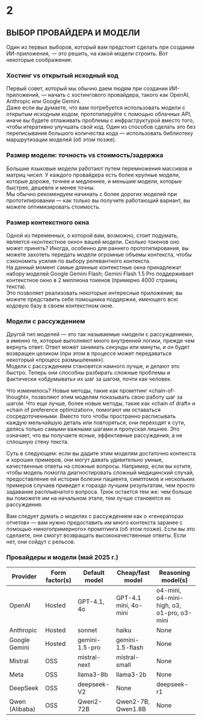 # 2  
## ВЫБОР ПРОВАЙДЕРА И МОДЕЛИ

Один из первых выборов, который вам предстоит сделать при создании ИИ-приложения, — это решить, на какой модели строить. Вот некоторые соображения:

### **Хостинг vs открытый исходный код**

Первый совет, который мы обычно даем людям при создании ИИ-приложений, — начать с хостингового провайдера, такого как OpenAI, Anthropic или Google Gemini.  
Даже если вы думаете, что вам потребуется использовать модели с открытым исходным кодом, прототипируйте с помощью облачных API, иначе вы будете отлаживать проблемы с инфраструктурой вместо того, чтобы итеративно улучшать свой код. Один из способов сделать это без переписывания большого количества кода — использовать библиотеку маршрутизации моделей (об этом позже).

### **Размер модели: точность vs стоимость/задержка**

Большие языковые модели работают путем перемножения массивов и матриц чисел. У каждого провайдера есть более крупные модели, которые дороже, точнее и медленнее, и меньшие модели, которые быстрее, дешевле и менее точны.  
Мы обычно рекомендуем начинать с более дорогих моделей при прототипировании — как только вы получите работающий вариант, вы можете оптимизировать стоимость.

### **Размер контекстного окна**

Одной из переменных, о которой вам, возможно, стоит подумать, является «контекстное окно» вашей модели. Сколько токенов оно может принять? Иногда, особенно для раннего прототипирования, вы можете захотеть передать модели огромные объемы контекста, чтобы сэкономить усилия по выбору релевантного контекста.  
На данный момент самые длинные контекстные окна принадлежат набору моделей Google Gemini Flash; Gemini Flash 1.5 Pro поддерживает контекстное окно в 2 миллиона токенов (примерно 4000 страниц текста).  
Это позволяет реализовать некоторые интересные приложения; вы можете представить себе помощника поддержки, имеющего всю кодовую базу в своем контекстном окне.

### **Модели с рассуждением**

Другой тип моделей — это так называемые «модели с рассуждением», а именно те, которые выполняют много внутренней логики, прежде чем вернуть ответ. Ответ может занимать секунды или минуты, и он будет возвращен целиком (при этом в процессе может передаваться некоторый «процесс размышления»).  
Модели с рассуждением становятся намного лучше, и делают это быстро. Теперь они способны разбирать сложные проблемы и фактически «обдумывать» их шаг за шагом, почти как человек.  

Что изменилось? Новые методы, такие как промптинг «chain-of-thought», позволяют этим моделям показывать свою работу шаг за шагом. Что еще лучше, более новые методы, такие как «chain of draft» и «chain of preference optimization», помогают им оставаться сосредоточенными. Вместо того чтобы пространно расписывать каждую мельчайшую деталь или повторяться, они переходят к сути, делясь только самыми важными шагами и пропуская лишнее. Это означает, что вы получаете ясные, эффективные рассуждения, а не сплошную стену текста.  

Суть в следующем: если вы дадите этим моделям достаточно контекста и хороших примеров, они могут давать удивительно умные, качественные ответы на сложные вопросы. Например, если вы хотите, чтобы модель помогла диагностировать сложный медицинский случай, предоставление ей истории болезни пациента, симптомов и нескольких примеров случаев приведет к гораздо лучшим результатам, чем просто задавание расплывчатого вопроса. Трюк остается тем же: чем больше вы поможете им на начальном этапе, тем лучше становятся их рассуждения.  

Вам следует думать о моделях с рассуждением как о «генераторах отчетов» — вам нужно предоставить им много контекста заранее с помощью «многопримерного» промптинга (об этом позже). Если вы это сделаете, они смогут возвращать высококачественные ответы. Если нет, они сойдут с рельсов.

### **Провайдеры и модели (май 2025 г.)**

| Provider       | Form factor(s) | Default model     | Cheap/fast model        | Reasoning model(s)                  |
|----------------|----------------|-------------------|-------------------------|-------------------------------------|
| OpenAI         | Hosted         | GPT-4.1, 4o       | GPT-4.1 mini, 4o-mini   | o4-mini, o4-mini-high, o3, o1-pro, o3-mini |
| Anthropic      | Hosted         | sonnet            | haiku                   | None                               |
| Google Gemini  | Hosted         | gemini-1.5-pro    | gemini-1.5-flash        | None                               |
| Mistral        | OSS            | mistral-next      | mistral-small           | None                               |
| Meta           | OSS            | llama3-8b         | llama3-2b               | None                               |
| DeepSeek       | OSS            | deepseek-V2       | None                    | deepseek-r1                        |
| Qwen (Alibaba) | OSS            | Qwen2-72B         | Qwen2-7B, Qwen1.8B      | None                               |